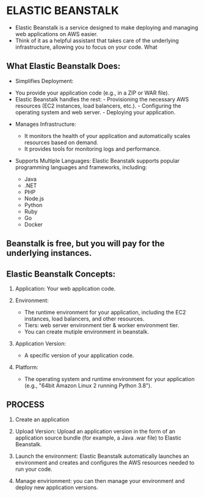 # ELASTIC BEANSTALK 
* Elastic Beanstalk is a service designed to make deploying and managing web applications on AWS easier. 
* Think of it as a helpful assistant that takes care of the underlying infrastructure, allowing you to focus on your code. What 

## What Elastic Beanstalk Does:

* Simplifies Deployment:
- You provide your application code (e.g., in a ZIP or WAR file).
- Elastic Beanstalk handles the rest:
        - Provisioning the necessary AWS resources (EC2 instances, load balancers, etc.).
        - Configuring the operating system and web server.
        - Deploying your application.

* Manages Infrastructure:
    - It monitors the health of your application and automatically scales resources based on demand.
    - It provides tools for monitoring logs and performance.

* Supports Multiple Languages:
Elastic Beanstalk supports popular programming languages and frameworks, including:
    - Java
    - .NET
    - PHP
    - Node.js
    - Python
    - Ruby
    - Go
    - Docker

## Beanstalk is free, but you will pay for the underlying instances. 

## Elastic Beanstalk Concepts:

1. Application:
Your web application code.

2. Environment:
    - The runtime environment for your application, including the EC2 instances, load balancers, and other resources.
    - Tiers: web server environment tier & worker environment tier. 
    - You can create mutiple environment in beanstalk. 

3. Application Version:
    - A specific version of your application code.

4. Platform:
    - The operating system and runtime environment for your application (e.g., "64bit Amazon Linux 2 running Python 3.8").

## PROCESS
1. Create an application 

2. Upload Version: Upload an application version in the form of an application source bundle (for example, a Java .war file) to Elastic Beanstalk.

3. Launch the environment: Elastic Beanstalk automatically launches an environment and creates and configures the AWS resources needed to run your code.

4. Manage envirionment: you can then manage your environment and deploy new application versions. 
